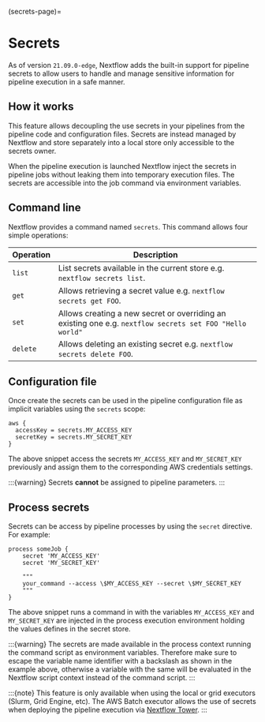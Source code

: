 (secrets-page)=

# Secrets

As of version `21.09.0-edge`, Nextflow adds the built-in support for pipeline secrets to allow users to handle
and manage sensitive information for pipeline execution in a safe manner.

## How it works

This feature allows decoupling the use secrets in your pipelines from the pipeline code and configuration files.
Secrets are instead managed by Nextflow and store separately into a local store only accessible to the secrets
owner.

When the pipeline execution is launched Nextflow inject the secrets in pipeline jobs without leaking them
into temporary execution files. The secrets are accessible into the job command via environment variables.

## Command line

Nextflow provides a command named `secrets`. This command allows four simple operations:

| Operation  | Description                                                                                                             |
| ---------- | ----------------------------------------------------------------------------------------------------------------------- |
| `list`     | List secrets available in the current store e.g. `nextflow secrets list`.                                               |
| `get`      | Allows retrieving a secret value e.g. `nextflow secrets get FOO`.                                                       |
| `set`      | Allows creating a new secret or overriding an existing one e.g. `nextflow secrets set FOO "Hello world"`       |
| `delete`   | Allows deleting an existing secret e.g. `nextflow secrets delete FOO`.                                                  |

## Configuration file

Once create the secrets can be used in the pipeline configuration file as implicit variables using the `secrets` scope:

```
aws {
  accessKey = secrets.MY_ACCESS_KEY
  secretKey = secrets.MY_SECRET_KEY
}
```

The above snippet access the secrets `MY_ACCESS_KEY` and `MY_SECRET_KEY` previously and assign them to
the corresponding AWS credentials settings.

:::{warning}
Secrets **cannot** be assigned to pipeline parameters.
:::

## Process secrets

Secrets can be access by pipeline processes by using the `secret` directive. For example:

```
process someJob {
    secret 'MY_ACCESS_KEY'
    secret 'MY_SECRET_KEY'

    """
    your_command --access \$MY_ACCESS_KEY --secret \$MY_SECRET_KEY
    """
}
```

The above snippet runs a command in with the variables `MY_ACCESS_KEY` and `MY_SECRET_KEY` are injected in the
process execution environment holding the values defines in the secret store.

:::{warning}
The secrets are made available in the process context running the command script as environment variables.
Therefore make sure to escape the variable name identifier with a backslash as shown
in the example above, otherwise a variable with the same will be evaluated in the Nextflow script
context instead of the command script.
:::

:::{note}
This feature is only available when using the local or grid executors (Slurm, Grid Engine, etc).
The AWS Batch executor allows the use of secrets when deploying the pipeline execution via
[Nextflow Tower](https://seqera.io/blog/pipeline-secrets-secure-handling-of-sensitive-information-in-tower/).
:::
